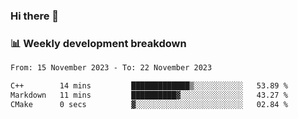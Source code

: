 ### Hi there 👋

### 📊 Weekly development breakdown
<!--START_SECTION:waka-->

```txt
From: 15 November 2023 - To: 22 November 2023

C++        14 mins         █████████████▒░░░░░░░░░░░   53.89 %
Markdown   11 mins         ██████████▓░░░░░░░░░░░░░░   43.27 %
CMake      0 secs          ▓░░░░░░░░░░░░░░░░░░░░░░░░   02.84 %
```

<!--END_SECTION:waka-->
